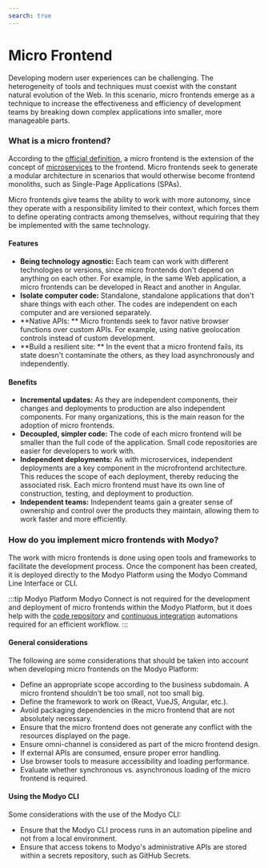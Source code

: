 ```yaml
---
search: true
---
```


# Micro Frontend

Developing modern user experiences can be challenging. The heterogeneity of tools and techniques must coexist with the constant natural evolution of the Web. In this scenario, micro frontends emerge as a technique to increase the effectiveness and efficiency of development teams by breaking down complex applications into smaller, more manageable parts.

### What is a micro frontend?

According to the [official definition](https://micro-frontends.org), a micro frontend is the extension of the concept of [microservices](microservice.md) to the frontend. Micro frontends seek to generate a modular architecture in scenarios that would otherwise become frontend monoliths, such as Single-Page Applications (SPAs).

Micro frontends give teams the ability to work with more autonomy, since they operate with a responsibility limited to their context, which forces them to define operating contracts among themselves, without requiring that they be implemented with the same technology.

#### Features

- **Being technology agnostic:** Each team can work with different technologies or versions, since micro frontends don't depend on anything on each other. For example, in the same Web application, a micro frontends can be developed in React and another in Angular.
- **Isolate computer code:** Standalone, standalone applications that don't share things with each other. The codes are independent on each computer and are versioned separately.
- **Native APIs: ** Micro frontends seek to favor native browser functions over custom APIs. For example, using native geolocation controls instead of custom development.
- **Build a resilient site: ** In the event that a micro frontend fails, its state doesn't contaminate the others, as they load asynchronously and independently.

#### Benefits

- **Incremental updates:** As they are independent components, their changes and deployments to production are also independent components. For many organizations, this is the main reason for the adoption of micro frontends.
- **Decoupled, simpler code:** The code of each micro frontend will be smaller than the full code of the application. Small code repositories are easier for developers to work with.
- **Independent deployments:** As with microservices, independent deployments are a key component in the microfrontend architecture. This reduces the scope of each deployment, thereby reducing the associated risk. Each micro frontend must have its own line of construction, testing, and deployment to production.
- **Independent teams:** Independent teams gain a greater sense of ownership and control over the products they maintain, allowing them to work faster and more efficiently.


### How do you implement micro frontends with Modyo?

The work with micro frontends is done using open tools and frameworks to facilitate the development process. Once the component has been created, it is deployed directly to the Modyo Platform using the Modyo Command Line Interface or CLI.

:::tip Modyo Platform
Modyo Connect is not required for the development and deployment of micro frontends within the Modyo Platform, but it does help with the [code repository](/en/connect/components/development.md#code-repository) and [continuous integration](/en/connect/components/development.md#continuous-integration) automations required for an efficient workflow.
:::

#### General considerations

The following are some considerations that should be taken into account when developing micro frontends on the Modyo Platform:

- Define an appropriate scope according to the business subdomain. A micro frontend shouldn't be too small, not too small
  big.
- Define the framework to work on (React, VueJS, Angular, etc.).
- Avoid packaging dependencies in the micro frontend that are not absolutely necessary.
- Ensure that the micro frontend does not generate any conflict with the resources displayed on the page.
- Ensure omni-channel is considered as part of the micro frontend design.
- If external APIs are consumed, ensure proper error handling.
- Use browser tools to measure accessibility and loading performance.
- Evaluate whether synchronous vs. asynchronous loading of the micro frontend is required.

#### Using the Modyo CLI

Some considerations with the use of the Modyo CLI:

- Ensure that the Modyo CLI process runs in an automation pipeline and not from a local environment.
- Ensure that access tokens to Modyo's administrative APIs are stored within a secrets repository, such as GitHub Secrets.

